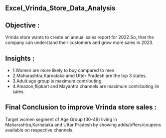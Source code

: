 ## Excel_Vrinda_Store_Data_Analysis
## Objective :
Vrinda store wants to create an annual sales report for 2022.So, that the company can understand their customers and grow more sales in 2023.													
## Insights :
* 1.Women are more likely to buy compared to men.				
* 2.Maharashtra,Karnataka amd Utter Pradesh are the top 3 states.					
* 3.Adult age group is maximum contributing
* 4.Amazon,flipkart and Mayantra channels are maximum contributing iin sales.

## Final Conclusion to improve Vrinda store sales :
Target women segment of Age Group (30-49) living in Maharashtra,Karnataka and Uttar Pradesh by showing adds/offers/coupens available on respective channels.														







